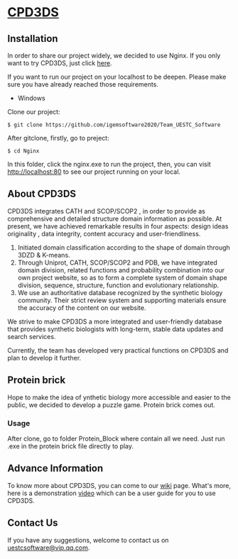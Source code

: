 # [CPD3DS](http://104.168.165.152/)

## Installation

In order to share our project widely, we decided to use Nginx. If you only want to try CPD3DS, just click [here](http://175.24.69.122:8880/).

If you want to run our project on your localhost to be deepen. Please make sure you have already reached those requirements.

- Windows

Clone our project:

```
$ git clone https://github.com/igemsoftware2020/Team_UESTC_Software
```

After gitclone, firstly, go to preject:

```
$ cd Nginx
```

In this folder, click the nginx.exe to run the project, then, you can visit [http://localhost:80](http://localhost/) to see our project running on your local.

## About CPD3DS

CPD3DS integrates CATH and SCOP/SCOP2 , in order to provide as comprehensive and detailed structure domain information as possible.  At present, we have achieved remarkable results in four aspects: design ideas  originality , data integrity, content accuracy and user-friendliness.

1.  Initiated domain classification according to the shape of domain through 3DZD & K-means.
2. Through Uniprot, CATH, SCOP/SCOP2 and PDB, we have integrated domain division, related functions and probability combination into our own project website, so as to form a complete system of domain shape division, sequence, structure, function and evolutionary relationship. 
3. We use an authoritative database recognized by the synthetic biology community. Their strict review system and supporting materials ensure the accuracy of the content on our website. 

We strive to make CPD3DS a more integrated and user-friendly database that provides synthetic biologists with long-term, stable data updates and search services. 

Currently,  the team has developed very practical functions on CPD3DS and plan to develop it further.

## Protein brick

Hope to make the idea of ynthetic biology more accessible and easier to the public, we decided to develop a puzzle game. Protein brick comes out.

### Usage

After clone, go to folder Protein_Block where contain all we need. Just run .exe in the protein brick file directly to play. 

## Advance Information

To know more about CPD3DS, you can come to our [wiki](https://2020.igem.org/Team:UESTC-Software) page. What's more, here is a demonstration [video](https://2020.igem.org/Team:UESTC-Software/Demonstrate) which can be a user guide for you to use CPD3DS.

## Contact Us

If you have any suggestions, welcome to contact us on [uestcsoftware@vip.qq.com](mailto:uestcsoftware@vip.qq.com).

